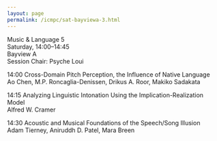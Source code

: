 ```yaml
---
layout: page
permalink: /icmpc/sat-bayviewa-3.html
---
```

Music & Language 5  
Saturday, 14:00–14:45  
Bayview A  
Session Chair: Psyche Loui

14:00 Cross-Domain Pitch Perception, the Influence of Native Language  
Ao Chen, M.P. Roncaglia-Denissen, Drikus A. Roor, Makiko Sadakata

14:15 Analyzing Linguistic Intonation Using the Implication-Realization Model  
Alfred W. Cramer

14:30 Acoustic and Musical Foundations of the Speech/Song Illusion  
Adam Tierney, Aniruddh D. Patel, Mara Breen